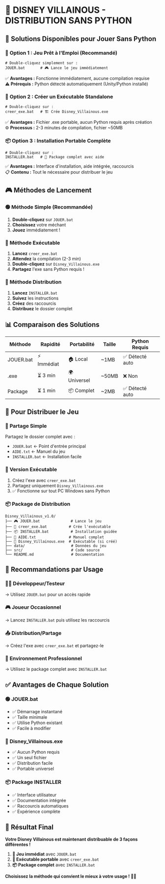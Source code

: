 # 🏰 DISNEY VILLAINOUS - DISTRIBUTION SANS PYTHON

## 🎯 Solutions Disponibles pour Jouer Sans Python

### 🚀 **Option 1 : Jeu Prêt à l'Emploi (Recommandé)**
```batch
# Double-cliquez simplement sur :
JOUER.bat       # 🎮 Lance le jeu immédiatement
```
✅ **Avantages :** Fonctionne immédiatement, aucune compilation requise  
⚠️ **Prérequis :** Python détecté automatiquement (Unity/Python installé)

### 🎯 **Option 2 : Créer un Exécutable Standalone**
```batch
# Double-cliquez sur :
creer_exe.bat   # 🏗️ Crée Disney_Villainous.exe
```
✅ **Avantages :** Fichier .exe portable, aucun Python requis après création  
⚙️ **Processus :** 2-3 minutes de compilation, fichier ~50MB

### 📦 **Option 3 : Installation Portable Complète**
```batch
# Double-cliquez sur :
INSTALLER.bat   # 🎁 Package complet avec aide
```
✅ **Avantages :** Interface d'installation, aide intégrée, raccourcis  
📋 **Contenu :** Tout le nécessaire pour distribuer le jeu

## 🎮 Méthodes de Lancement

### 🟢 **Méthode Simple (Recommandée)**
1. **Double-cliquez** sur `JOUER.bat`
2. **Choisissez** votre méchant
3. **Jouez** immédiatement !

### 🔧 **Méthode Exécutable**
1. **Lancez** `creer_exe.bat`
2. **Attendez** la compilation (2-3 min)
3. **Double-cliquez** sur `Disney_Villainous.exe`
4. **Partagez** l'exe sans Python requis !

### 📁 **Méthode Distribution**
1. **Lancez** `INSTALLER.bat`
2. **Suivez** les instructions
3. **Créez** des raccourcis
4. **Distribuez** le dossier complet

## 📊 Comparaison des Solutions

| Méthode | Rapidité | Portabilité | Taille | Python Requis |
|---------|----------|-------------|--------|---------------|
| JOUER.bat | ⚡ Immédiat | 🏠 Local | ~1MB | ✅ Détecté auto |
| .exe | ⏳ 3 min | 🌍 Universel | ~50MB | ❌ Non |
| Package | ⏳ 1 min | 📦 Complet | ~2MB | ✅ Détecté auto |

## 🎁 Pour Distribuer le Jeu

### 📧 **Partage Simple**
Partagez le dossier complet avec :
- `JOUER.bat` ← Point d'entrée principal
- `AIDE.txt` ← Manuel du jeu
- `INSTALLER.bat` ← Installation facile

### 💾 **Version Exécutable**
1. Créez l'exe avec `creer_exe.bat`
2. Partagez uniquement `Disney_Villainous.exe`
3. ✅ Fonctionne sur tout PC Windows sans Python

### 📦 **Package de Distribution**
```
Disney_Villainous_v1.0/
├── 🎮 JOUER.bat              # Lance le jeu
├── 🔧 creer_exe.bat          # Crée l'exécutable
├── 📦 INSTALLER.bat          # Installation guidée
├── 📖 AIDE.txt               # Manuel complet
├── 🎯 Disney_Villainous.exe  # Exécutable (si créé)
├── data/                     # Données du jeu
├── src/                      # Code source
└── README.md                 # Documentation
```

## 🎯 Recommandations par Usage

### 👨‍💻 **Développeur/Testeur**
→ Utilisez `JOUER.bat` pour un accès rapide

### 🎮 **Joueur Occasionnel**  
→ Lancez `INSTALLER.bat` puis utilisez les raccourcis

### 📤 **Distribution/Partage**
→ Créez l'exe avec `creer_exe.bat` et partagez-le

### 🏢 **Environnement Professionnel**
→ Utilisez le package complet avec `INSTALLER.bat`

## ✅ Avantages de Chaque Solution

### 🟢 **JOUER.bat**
- ✅ Démarrage instantané
- ✅ Taille minimale
- ✅ Utilise Python existant
- ✅ Facile à modifier

### 🔧 **Disney_Villainous.exe**
- ✅ Aucun Python requis
- ✅ Un seul fichier
- ✅ Distribution facile
- ✅ Portable universel

### 📦 **Package INSTALLER**
- ✅ Interface utilisateur
- ✅ Documentation intégrée
- ✅ Raccourcis automatiques
- ✅ Expérience complète

## 🎊 Résultat Final

**Votre Disney Villainous est maintenant distribuable de 3 façons différentes !**

1. **🚀 Jeu immédiat** avec `JOUER.bat`
2. **💎 Exécutable portable** avec `creer_exe.bat`  
3. **📦 Package complet** avec `INSTALLER.bat`

**Choisissez la méthode qui convient le mieux à votre usage ! 🏰✨**